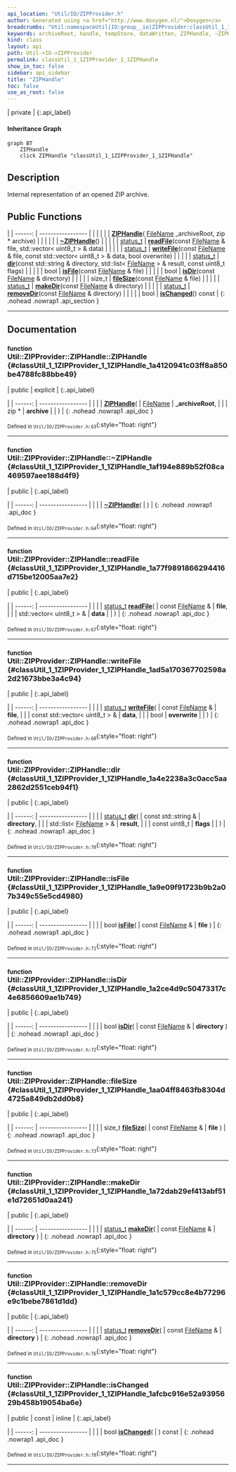 ```yaml
---
api_location: "Util/IO/ZIPProvider.h"
author: Generated using <a href="http://www.doxygen.nl/">Doxygen</a>
breadcrumbs: "Util:namespaceUtil|IO:group__io|ZIPProvider:classUtil_1_1ZIPProvider"
keywords: archiveRoot, handle, tempStore, dataWritten, ZIPHandle, ~ZIPHandle, readFile, writeFile, dir, isFile, isDir, fileSize, makeDir, removeDir, isChanged, ZIPHandle, ZIPHandle
kind: class
layout: api
path: Util->IO->ZIPProvider
permalink: classUtil_1_1ZIPProvider_1_1ZIPHandle
show_in_toc: false
sidebar: api_sidebar
title: "ZIPHandle"
toc: false
use_as_root: false
---
```


| private |
{:.api_label}

#### Inheritance Graph

```mermaid
graph BT
	ZIPHandle
	click ZIPHandle "classUtil_1_1ZIPProvider_1_1ZIPHandle"
```

## Description



Internal representation of an opened ZIP archive.



## Public Functions

|
| ------: | ----------------- |
|  | |
|  | **[ZIPHandle](#classUtil_1_1ZIPProvider_1_1ZIPHandle_1a4120941c03ff8a850be4788fc88bbe49)**( [FileName](classUtil_1_1FileName)  _archiveRoot, zip * archive) |
|  | |
|  | **[~ZIPHandle](#classUtil_1_1ZIPProvider_1_1ZIPHandle_1af194e889b52f08ca469597aee188d4f9)**() |
|  | |
| [status_t](classUtil_1_1AbstractFSProvider#classUtil_1_1AbstractFSProvider_1ac1f19c7bea3fe510a6edc3f2b0db3cae) | **[readFile](#classUtil_1_1ZIPProvider_1_1ZIPHandle_1a77f9891866294416d715be12005aa7e2)**(const [FileName](classUtil_1_1FileName) & file, std::vector< uint8_t > & data) |
|  | |
| [status_t](classUtil_1_1AbstractFSProvider#classUtil_1_1AbstractFSProvider_1ac1f19c7bea3fe510a6edc3f2b0db3cae) | **[writeFile](#classUtil_1_1ZIPProvider_1_1ZIPHandle_1ad5a170367702598a2d21673bbe3a4c94)**(const [FileName](classUtil_1_1FileName) & file, const std::vector< uint8_t > & data, bool overwrite) |
|  | |
| [status_t](classUtil_1_1AbstractFSProvider#classUtil_1_1AbstractFSProvider_1ac1f19c7bea3fe510a6edc3f2b0db3cae) | **[dir](#classUtil_1_1ZIPProvider_1_1ZIPHandle_1a4e2238a3c0acc5aa2862d2551ceb94f1)**(const std::string & directory, std::list< [FileName](classUtil_1_1FileName) > & result, const uint8_t flags) |
|  | |
| bool | **[isFile](#classUtil_1_1ZIPProvider_1_1ZIPHandle_1a9e09f91723b9b2a07b349c55e5cd4980)**(const [FileName](classUtil_1_1FileName) & file) |
|  | |
| bool | **[isDir](#classUtil_1_1ZIPProvider_1_1ZIPHandle_1a2ce4d9c50473317c4e6856609ae1b749)**(const [FileName](classUtil_1_1FileName) & directory) |
|  | |
| size_t | **[fileSize](#classUtil_1_1ZIPProvider_1_1ZIPHandle_1aa04ff8463fb8304d4725a849db2dd0b8)**(const [FileName](classUtil_1_1FileName) & file) |
|  | |
| [status_t](classUtil_1_1AbstractFSProvider#classUtil_1_1AbstractFSProvider_1ac1f19c7bea3fe510a6edc3f2b0db3cae) | **[makeDir](#classUtil_1_1ZIPProvider_1_1ZIPHandle_1a72dab29ef413abf51e1d72651d0aa241)**(const [FileName](classUtil_1_1FileName) & directory) |
|  | |
| [status_t](classUtil_1_1AbstractFSProvider#classUtil_1_1AbstractFSProvider_1ac1f19c7bea3fe510a6edc3f2b0db3cae) | **[removeDir](#classUtil_1_1ZIPProvider_1_1ZIPHandle_1a1c579cc8e4b77296e9c1bebe7861d1dd)**(const [FileName](classUtil_1_1FileName) & directory) |
|  | |
| bool | **[isChanged](#classUtil_1_1ZIPProvider_1_1ZIPHandle_1afcbc916e52a9395629b458b19054ba6e)**() const |
{: .nohead .nowrap1 .api_section }


-------------------------------------------------------------------

## Documentation

### <small>function</small><br/> Util::ZIPProvider::ZIPHandle::ZIPHandle {#classUtil_1_1ZIPProvider_1_1ZIPHandle_1a4120941c03ff8a850be4788fc88bbe49}

| public | explicit |
{:.api_label}

|
| ------: | ----------------- |
|  |
|  **[ZIPHandle](#classUtil_1_1ZIPProvider_1_1ZIPHandle_1a4120941c03ff8a850be4788fc88bbe49)**( |  [FileName](classUtil_1_1FileName)  | **_archiveRoot**, |
| | zip * | **archive** |
|   ) |
{: .nohead .nowrap1 .api_doc }





<sub>Defined in `Util/IO/ZIPProvider.h:63`</sub>{:style="float: right"}

-------------------------------------------------------------------

### <small>function</small><br/> Util::ZIPProvider::ZIPHandle::~ZIPHandle {#classUtil_1_1ZIPProvider_1_1ZIPHandle_1af194e889b52f08ca469597aee188d4f9}

| public |
{:.api_label}

|
| ------: | ----------------- |
|  |
|  **[~ZIPHandle](#classUtil_1_1ZIPProvider_1_1ZIPHandle_1af194e889b52f08ca469597aee188d4f9)**( |  ) |
{: .nohead .nowrap1 .api_doc }





<sub>Defined in `Util/IO/ZIPProvider.h:64`</sub>{:style="float: right"}

-------------------------------------------------------------------

### <small>function</small><br/> Util::ZIPProvider::ZIPHandle::readFile {#classUtil_1_1ZIPProvider_1_1ZIPHandle_1a77f9891866294416d715be12005aa7e2}

| public |
{:.api_label}

|
| ------: | ----------------- |
|  |
| [status_t](classUtil_1_1AbstractFSProvider#classUtil_1_1AbstractFSProvider_1ac1f19c7bea3fe510a6edc3f2b0db3cae) **[readFile](#classUtil_1_1ZIPProvider_1_1ZIPHandle_1a77f9891866294416d715be12005aa7e2)**( | const [FileName](classUtil_1_1FileName) & | **file**, |
| | std::vector< uint8_t > & | **data** |
|   ) |
{: .nohead .nowrap1 .api_doc }





<sub>Defined in `Util/IO/ZIPProvider.h:67`</sub>{:style="float: right"}

-------------------------------------------------------------------

### <small>function</small><br/> Util::ZIPProvider::ZIPHandle::writeFile {#classUtil_1_1ZIPProvider_1_1ZIPHandle_1ad5a170367702598a2d21673bbe3a4c94}

| public |
{:.api_label}

|
| ------: | ----------------- |
|  |
| [status_t](classUtil_1_1AbstractFSProvider#classUtil_1_1AbstractFSProvider_1ac1f19c7bea3fe510a6edc3f2b0db3cae) **[writeFile](#classUtil_1_1ZIPProvider_1_1ZIPHandle_1ad5a170367702598a2d21673bbe3a4c94)**( | const [FileName](classUtil_1_1FileName) & | **file**, |
| | const std::vector< uint8_t > & | **data**, |
| | bool | **overwrite** |
|   ) |
{: .nohead .nowrap1 .api_doc }





<sub>Defined in `Util/IO/ZIPProvider.h:68`</sub>{:style="float: right"}

-------------------------------------------------------------------

### <small>function</small><br/> Util::ZIPProvider::ZIPHandle::dir {#classUtil_1_1ZIPProvider_1_1ZIPHandle_1a4e2238a3c0acc5aa2862d2551ceb94f1}

| public |
{:.api_label}

|
| ------: | ----------------- |
|  |
| [status_t](classUtil_1_1AbstractFSProvider#classUtil_1_1AbstractFSProvider_1ac1f19c7bea3fe510a6edc3f2b0db3cae) **[dir](#classUtil_1_1ZIPProvider_1_1ZIPHandle_1a4e2238a3c0acc5aa2862d2551ceb94f1)**( | const std::string & | **directory**, |
| | std::list< [FileName](classUtil_1_1FileName) > & | **result**, |
| | const uint8_t | **flags** |
|   ) |
{: .nohead .nowrap1 .api_doc }





<sub>Defined in `Util/IO/ZIPProvider.h:70`</sub>{:style="float: right"}

-------------------------------------------------------------------

### <small>function</small><br/> Util::ZIPProvider::ZIPHandle::isFile {#classUtil_1_1ZIPProvider_1_1ZIPHandle_1a9e09f91723b9b2a07b349c55e5cd4980}

| public |
{:.api_label}

|
| ------: | ----------------- |
|  |
| bool **[isFile](#classUtil_1_1ZIPProvider_1_1ZIPHandle_1a9e09f91723b9b2a07b349c55e5cd4980)**( | const [FileName](classUtil_1_1FileName) & | **file** ) |
{: .nohead .nowrap1 .api_doc }





<sub>Defined in `Util/IO/ZIPProvider.h:71`</sub>{:style="float: right"}

-------------------------------------------------------------------

### <small>function</small><br/> Util::ZIPProvider::ZIPHandle::isDir {#classUtil_1_1ZIPProvider_1_1ZIPHandle_1a2ce4d9c50473317c4e6856609ae1b749}

| public |
{:.api_label}

|
| ------: | ----------------- |
|  |
| bool **[isDir](#classUtil_1_1ZIPProvider_1_1ZIPHandle_1a2ce4d9c50473317c4e6856609ae1b749)**( | const [FileName](classUtil_1_1FileName) & | **directory** ) |
{: .nohead .nowrap1 .api_doc }





<sub>Defined in `Util/IO/ZIPProvider.h:72`</sub>{:style="float: right"}

-------------------------------------------------------------------

### <small>function</small><br/> Util::ZIPProvider::ZIPHandle::fileSize {#classUtil_1_1ZIPProvider_1_1ZIPHandle_1aa04ff8463fb8304d4725a849db2dd0b8}

| public |
{:.api_label}

|
| ------: | ----------------- |
|  |
| size_t **[fileSize](#classUtil_1_1ZIPProvider_1_1ZIPHandle_1aa04ff8463fb8304d4725a849db2dd0b8)**( | const [FileName](classUtil_1_1FileName) & | **file** ) |
{: .nohead .nowrap1 .api_doc }





<sub>Defined in `Util/IO/ZIPProvider.h:73`</sub>{:style="float: right"}

-------------------------------------------------------------------

### <small>function</small><br/> Util::ZIPProvider::ZIPHandle::makeDir {#classUtil_1_1ZIPProvider_1_1ZIPHandle_1a72dab29ef413abf51e1d72651d0aa241}

| public |
{:.api_label}

|
| ------: | ----------------- |
|  |
| [status_t](classUtil_1_1AbstractFSProvider#classUtil_1_1AbstractFSProvider_1ac1f19c7bea3fe510a6edc3f2b0db3cae) **[makeDir](#classUtil_1_1ZIPProvider_1_1ZIPHandle_1a72dab29ef413abf51e1d72651d0aa241)**( | const [FileName](classUtil_1_1FileName) & | **directory** ) |
{: .nohead .nowrap1 .api_doc }





<sub>Defined in `Util/IO/ZIPProvider.h:75`</sub>{:style="float: right"}

-------------------------------------------------------------------

### <small>function</small><br/> Util::ZIPProvider::ZIPHandle::removeDir {#classUtil_1_1ZIPProvider_1_1ZIPHandle_1a1c579cc8e4b77296e9c1bebe7861d1dd}

| public |
{:.api_label}

|
| ------: | ----------------- |
|  |
| [status_t](classUtil_1_1AbstractFSProvider#classUtil_1_1AbstractFSProvider_1ac1f19c7bea3fe510a6edc3f2b0db3cae) **[removeDir](#classUtil_1_1ZIPProvider_1_1ZIPHandle_1a1c579cc8e4b77296e9c1bebe7861d1dd)**( | const [FileName](classUtil_1_1FileName) & | **directory** ) |
{: .nohead .nowrap1 .api_doc }





<sub>Defined in `Util/IO/ZIPProvider.h:76`</sub>{:style="float: right"}

-------------------------------------------------------------------

### <small>function</small><br/> Util::ZIPProvider::ZIPHandle::isChanged {#classUtil_1_1ZIPProvider_1_1ZIPHandle_1afcbc916e52a9395629b458b19054ba6e}

| public | const | inline |
{:.api_label}

|
| ------: | ----------------- |
|  |
| bool **[isChanged](#classUtil_1_1ZIPProvider_1_1ZIPHandle_1afcbc916e52a9395629b458b19054ba6e)**( |  ) const |
{: .nohead .nowrap1 .api_doc }





<sub>Defined in `Util/IO/ZIPProvider.h:78`</sub>{:style="float: right"}

-------------------------------------------------------------------

